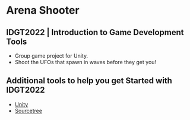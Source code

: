 
# Arena Shooter
## IDGT2022 | Introduction to Game Development Tools

- Group game project for Unity.
- Shoot the UFOs that spawn in waves before they get you!

## Additional tools to help you get Started with IDGT2022

* [Unity](https://unity.com/)
* [Sourcetree](https://www.sourcetreeapp.com/)

